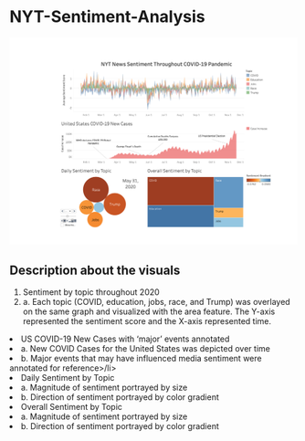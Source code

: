 # NYT-Sentiment-Analysis
![Dashboard](dashboard.png)
## Description about the visuals
 <ol>
 <li>Sentiment by topic throughout 2020</li>
   <ol,type="a">
    <li>a.	Each topic (COVID, education, jobs, race, and Trump) was overlayed on the same graph and visualized with the area feature. The Y-axis represented the     sentiment score and the X-axis represented time.</li>
   </ol>
 <li>US COVID-19 New Cases with ‘major’ events annotated</li>
    <ol,type="a">
     <li>a.	New COVID Cases for the United States was depicted over time</li>
     <li>b.	Major events that may have influenced media sentiment were annotated for reference>/li>
    </ol>
 <li>Daily Sentiment by Topic</li>
    <ol,type="a">
     <li>a.	Magnitude of sentiment portrayed by size</li>
     <li>b.	Direction of sentiment portrayed by color gradient</li>
    </ol>
  <li>Overall Sentiment by Topic</li>
    <ol,type="a">
     <li>a.	Magnitude of sentiment portrayed by size</li>
     <li>b.	Direction of sentiment portrayed by color gradient</li>
    </ol>
</ol>
